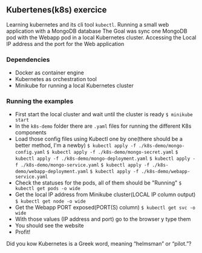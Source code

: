 ## Kubertenes(k8s) exercice

Learning kubernetes and its cli tool `kubectl`. Running a small web application with a MongoDB database
The Goal was sync one MongoDB pod with the Webapp pod in a local Kubernetes cluster.
Accessing the Local IP address and the port for the Web application

### Dependencies
- Docker as container engine
- Kubernetes as orchestration tool
- Minikube for running a local Kubernetes cluster

### Running the examples
- First start the local cluster and wait until the cluster is ready
  `$ minikube start `
- In the `k8s-demo` folder there are `.yaml` files for running the different K8s components
- Load those config files using Kubectl one by one(there should be a better method, I'm a newby)
  `$ kubectl apply -f ./k8s-demo/mongo-config.yaml`
  `$ kubectl apply -f ./k8s-demo/mongo-secret.yaml`
  `$ kubectl apply -f ./k8s-demo/mongo-deployment.yaml`
  `$ kubectl apply -f ./k8s-demo/mongo-service.yaml`
  `$ kubectl apply -f ./k8s-demo/webapp-deployment.yaml`
  `$ kubectl apply -f ./k8s-demo/webapp-service.yaml`
- Check the statuses for the pods, all of them should be "Running"
  `$ kubectl get pods -o wide`
- Get the local IP address from Minikube cluster(LOCAL IP column output)
  `$ kubectl get node -o wide`
- Get the Webapp PORT exposed(PORT(S) column)
  `$ kubectl get svc -o wide `
- With those values (IP address and port) go to the browser y type them
- You should see the website
- Profit!

Did you kow Kubernetes is a Greek word, meaning “helmsman” or “pilot.”?


